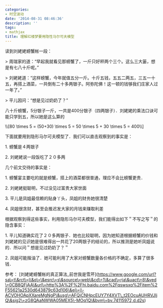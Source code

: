 ```yaml
---
categories:
- 时空波动
date: '2014-08-31 08:46:36'
description: ''
tags:
- mathjax
title: 理解红楼梦要用隐性马尔可夫模型
---
```

读到刘姥姥螃蟹帐一段：


\> 周瑞家的道：“早起我就看见那螃蟹了，一斤只好秤两个三个。这么三大篓，想是有七八十斤呢。”

\> 刘姥姥道：“这样螃蟹，今年就值五分一斤。十斤五钱，五五二两五，三五一十五，再搭上酒菜，一共倒有二十多两银子。阿弥陀佛！这一顿的钱够我们庄家人过一年了。”

\> 平儿因问：“想是见过奶奶了？”


八十斤螃蟹，5分银子一斤，一共是400分银子（四两银子）．刘姥姥的乘法口诀可能只学到五，所以她是这么算的




\\\\\[80 \\times 5 \= (50\+30\) \\times 5 \= 50 \\times 5 \+ 30 \\times 5 \= 400\\\\]


下面就要用到隐形马尔可夫模型了．我们可以直击观察到的事实是：


1\. 螃蟹是４两银子

2\. 刘姥姥说一段饭吃了２０多两


几个前文交待的事实是：


1\. 螃蟹宴主要吃的就是螃蟹，搭上的酒菜都很普通，理应不会比螃蟹更贵．

2\. 刘姥姥挺聪明，不过没见过富贵大家世面

3\. 平儿是凤姐最信赖的贴身丫头，凤姐的财务她很清楚

4\. 凤姐很贪财，甚至会推迟发大家的月钱来赚取利差



根据观察到得这些事实，利用隐形马尔可夫模型，我们能得出如下＂不写之写＂的隐含事实：



1\. 平儿知道确实花了２０多两银子．她也比较聪明，因为她知道根据螃蟹的价钱和刘姥姥的见识她是很难得出一共花了20两银子的结论的，所以推测是她听凤姐说的．所以问＂想是见过奶奶了？＂

2\. 凤姐可能揩油了．她可能利用了大家对螃蟹数量各价格的不确定，多算了很多钱．

参考： \[刘姥姥螃蟹帐的真正算法\_前世我是雪芹](https://www.google.com/url?sa\=t\&rct\=j\&q\=\&esrc\=s\&source\=web\&cd\=1\&cad\=rja\&uact\=8\&ved\=0CB8QFjAA\&url\=http%3A%2F%2Fhi.baidu.com%2Fqswsxq%2Fitem%2F55621a2530d643879c63d106\&ei\=j\-ACVOHOApXXareMgNgP\&usg\=AFQjCNHpcEUY7Y4XVT\_t2EOcuAUHRVJIjQ\&sig2\=zG8QAaNWWA05MEX5\-MOq1Q\&bvm\=bv.74115972,d.d2s)